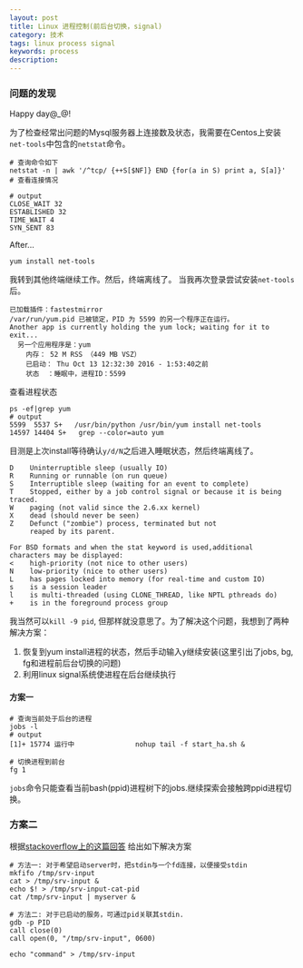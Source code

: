 ```yaml
---
layout: post
title: Linux 进程控制(前后台切换，signal)
category: 技术
tags: linux process signal
keywords: process
description:
---
```


### 问题的发现

Happy day@\_@!

为了检查经常出问题的Mysql服务器上连接数及状态，我需要在Centos上安装`net-tools`中包含的`netstat`命令。

```shell
# 查询命令如下
netstat -n | awk '/^tcp/ {++S[$NF]} END {for(a in S) print a, S[a]}'  # 查看连接情况

# output
CLOSE_WAIT 32
ESTABLISHED 32
TIME_WAIT 4
SYN_SENT 83
```
After...

```shell
yum install net-tools
```
我转到其他终端继续工作。然后，终端离线了。
当我再次登录尝试安装`net-tools`后。

```shell
已加载插件：fastestmirror
/var/run/yum.pid 已被锁定，PID 为 5599 的另一个程序正在运行。
Another app is currently holding the yum lock; waiting for it to exit...
  另一个应用程序是：yum
    内存： 52 M RSS （449 MB VSZ）
    已启动： Thu Oct 13 12:32:30 2016 - 1:53:40之前
    状态  ：睡眠中，进程ID：5599
```
查看进程状态

```shell
ps -ef|grep yum
# output
5599  5537 S+   /usr/bin/python /usr/bin/yum install net-tools
14597 14404 S+   grep --color=auto yum
```
目测是上次install等待确认`y/d/N`之后进入睡眠状态，然后终端离线了。

```shell
D    Uninterruptible sleep (usually IO)
R    Running or runnable (on run queue)
S    Interruptible sleep (waiting for an event to complete)
T    Stopped, either by a job control signal or because it is being traced.
W    paging (not valid since the 2.6.xx kernel)
X    dead (should never be seen)
Z    Defunct ("zombie") process, terminated but not
     reaped by its parent.

For BSD formats and when the stat keyword is used,additional characters may be displayed:
<    high-priority (not nice to other users)
N    low-priority (nice to other users)
L    has pages locked into memory (for real-time and custom IO)
s    is a session leader
l    is multi-threaded (using CLONE_THREAD, like NPTL pthreads do)
+    is in the foreground process group
```

我当然可以`kill -9 pid`, 但那样就没意思了。为了解决这个问题，我想到了两种解决方案：
1. 恢复到yum install进程的状态，然后手动输入y继续安装(这里引出了jobs, bg, fg和进程前后台切换的问题)
2. 利用linux signal系统使进程在后台继续执行

#### 方案一

```shell
# 查询当前处于后台的进程
jobs -l
# output
[1]+ 15774 运行中               nohup tail -f start_ha.sh &

# 切换进程到前台
fg 1
```
`jobs`命令只能查看当前bash(ppid)进程树下的jobs.继续探索会接触跨ppid进程切换。

### 方案二

根据[stackoverflow上的这篇回答](http://serverfault.com/questions/188936/writing-to-stdin-of-background-process/297095#297095)
给出如下解决方案

```shell
# 方法一: 对于希望启动server时，把stdin与一个fd连接，以便接受stdin
mkfifo /tmp/srv-input
cat > /tmp/srv-input &
echo $! > /tmp/srv-input-cat-pid
cat /tmp/srv-input | myserver &

# 方法二: 对于已启动的服务，可通过pid关联其stdin.
gdb -p PID
call close(0)
call open(0, "/tmp/srv-input", 0600)

echo "command" > /tmp/srv-input
```
